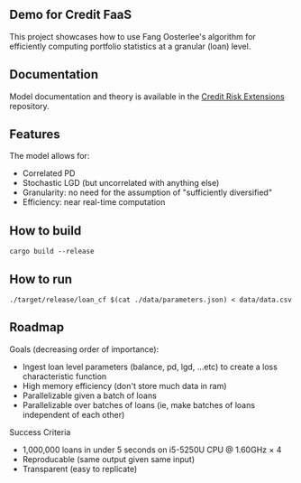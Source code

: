 ## Demo for Credit FaaS

This project showcases how to use Fang Oosterlee's algorithm for efficiently computing portfolio statistics at a granular (loan) level.  

## Documentation

Model documentation and theory is available in the [Credit Risk Extensions](https://github.com/phillyfan1138/CreditRiskExtensions/blob/master/StahlMultiVariatePaper.pdf) repository.

## Features

The model allows for:
* Correlated PD
* Stochastic LGD (but uncorrelated with anything else)
* Granularity: no need for the assumption of "sufficiently diversified" 
* Efficiency: near real-time computation

## How to build

`cargo build --release`

## How to run

`./target/release/loan_cf $(cat ./data/parameters.json) < data/data.csv`

## Roadmap

Goals (decreasing order of importance):

* Ingest loan level parameters (balance, pd, lgd, ...etc) to create a loss characteristic function
* High memory efficiency (don't store much data in ram)
* Parallelizable given a batch of loans
* Parallelizable over batches of loans (ie, make batches of loans independent of each other)

Success Criteria

* 1,000,000 loans in under 5 seconds on  i5-5250U CPU @ 1.60GHz × 4 
* Reproducable (same output given same input)
* Transparent (easy to replicate)
